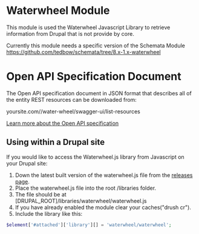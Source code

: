 Waterwheel Module
=================
This module is used the Waterwheel Javascript Library to retrieve information from
Drupal that is not provide by core.

Currently this module needs a specific version of the Schemata Module
https://github.com/tedbow/schemata/tree/8.x-1.x-waterwheel

Open API Specification Document
===============================
The Open API specification document in JSON format that describes all of the
entity REST resources can be downloaded from:

yoursite.com//water-wheel/swagger-ui/list-resources

[Learn more about the Open API specification](https://github.com/OAI/OpenAPI-Specification) 

Using within a Drupal site
----------------------------------------------
If you would like to access the Waterwheel.js library from Javascript on your Drupal site:

1. Down the latest built version of the waterwheel.js file from the [releases page](https://github.com/acquia/waterwheel-js/releases).
2. Place the waterwheel.js file into the root /libraries folder.
3. The file should be at [DRUPAL_ROOT]/libraries/waterwheel/waterwheel.js
4. If you have already enabled the module clear your caches("drush cr").
5. Include the library like this: 
 ```php
 $element['#attached']['library'][] = 'waterwheel/waterwheel';
 ```
 

